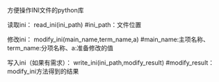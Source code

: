 方便操作INI文件的python库


读取ini：
read_ini(ini_path)                             #ini_path：文件位置

修改ini：
modify_ini(main_name,term_name,a)              #main_name:主项名称、term_name:分项名称、a:准备修改的值

写入ini（如果有需求）：
write_ini(ini_path,modify_result)              #modify_result：modify_ini方法得到的结果
